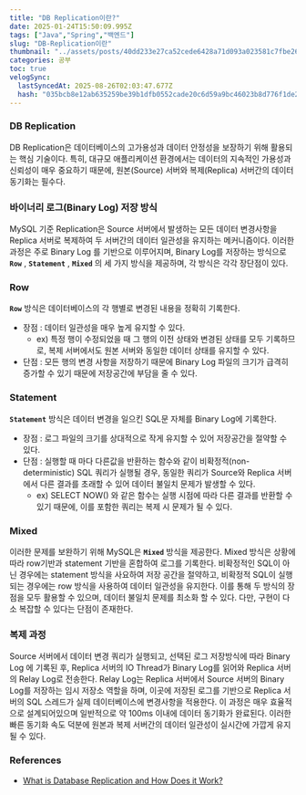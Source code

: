 ```yaml
---
title: "DB Replication이란?"
date: 2025-01-24T15:50:09.995Z
tags: ["Java","Spring","백엔드"]
slug: "DB-Replication이란"
thumbnail: "../assets/posts/40dd233e27ca52cede6428a71d093a023581c7fbe263c98c7f7c52b18c3530d4.png"
categories: 공부
toc: true
velogSync:
  lastSyncedAt: 2025-08-26T02:03:47.677Z
  hash: "035bcb8e12ab635259be39b1dfb0552cade20c6d59a9bc46023b8d776f1de26c"
---
```


### DB Replication
DB Replication은 데이터베이스의 고가용성과 데이터 안정성을 보장하기 위해 활용되는 핵심 기술이다. 특히, 대규모 애플리케이션 환경에서는 데이터의 지속적인 가용성과 신뢰성이 매우 중요하기 때문에, 원본(Source) 서버와 복제(Replica) 서버간의 데이터 동기화는 필수다. 

### 바이너리 로그(Binary Log) 저장 방식
MySQL 기준 Replication은 Source 서버에서 발생하는 모든 데이터 변경사항을 Replica 서버로 복제하여 두 서버간의 데이터 일관성을 유지하는 메커니즘이다. 이러한 과정은 주로 Binary Log 를 기반으로 이루어지며, Binary Log를 저장하는 방식으로 **`Row`** , **`Statement`** , **`Mixed`** 의 세 가지 방식을 제공하며, 각 방식은 각각 장단점이 있다.

### Row
**`Row`** 방식은 데이터베이스의 각 행별로 변경된 내용을 정확히 기록한다.
- 장점 : 데이터 일관성을 매우 높게 유지할 수 있다.
  - ex) 특정 행이 수정되었을 때 그 행의 이전 상태와 변경된 상태를 모두 기록하므로, 복제 서버에서도 원본 서버와 동일한 데이터 상태를 유지할 수 있다. 
- 단점 : 모든 행의 변경 사항을 저장하기 때문에 Binary Log 파일의 크기가 급격히 증가할 수 있기 때문에 저장공간에 부담을 줄 수 있다.

### Statement
**`Statement`** 방식은 데이터 변경을 일으킨 SQL문 자체를 Binary Log에 기록한다. 
- 장점 : 로그 파일의 크기를 상대적으로 작게 유지할 수 있어 저장공간을 절약할 수 있다.
- 단점 : 실행할 때 마다 다른값을 반환하는 함수와 같이 비확정적(non-deterministic) SQL 쿼리가 실행될 경우, 동일한 쿼리가 Source와 Replica 서버에서 다른 결과를 초래할 수 있어 데이터 불일치 문제가 발생할 수 있다. 
  - ex) SELECT NOW() 와 같은 함수는 실행 시점에 따라 다른 결과를 반환할 수 있기 때문에, 이를 포함한 쿼리는 복제 시 문제가 될 수 있다.
  
### Mixed
이러한 문제를 보완하기 위해 MySQL은 **`Mixed`** 방식을 제공한다. Mixed 방식은 상황에 따라 row기반과 statement 기반을 혼합하여 로그를 기록한다. 비확정적인 SQL이 아닌 경우에는 statement 방식을 사요하여 저장 공간을 절약하고, 비확정적 SQL이 실행되는 경우에는 row 방식을 사용하여 데이터 일관성을 유지한다. 이를 통해 두 방식의 장점을 모두 활용할 수 있으며, 데이터 불일치 문제를 최소화 할 수 있다. 다만, 구현이 다소 복잡할 수 있다는 단점이 존재한다.

### 복제 과정
Source 서버에서 데이터 변경 쿼리가 실행되고, 선택된 로그 저장방식에 따라 Binary Log 에 기록된 후, Replica 서버의 IO Thread가 Binary Log를 읽어와 Replica 서버의 Relay Log로 전송한다. Relay Log는 Replica 서버에서 Source 서버의 Binary Log를 저장하는 임시 저장소 역할을 하며, 이곳에 저장된 로그를 기반으로 Replica 서버의 SQL 스레드가 실제 데이터베이스에 변경사항을 적용한다. 이 과정은 매우 효율적으로 설계되어있으며 일반적으로 약 100ms 이내에 데이터 동기화가 완료된다. 이러한 빠른 동기화 속도 덕분에 원본과 복제 서버간의 데이터 일관성이 실시간에 가깝게 유지될 수 있다. 

### References
- [What is Database Replication and How Does it Work?](https://www.techtarget.com/searchdatamanagement/definition/database-replication)